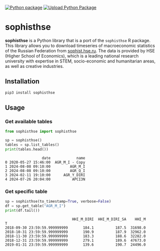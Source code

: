 [![Python package](https://github.com/AlekseiPrishchepo/pysophisthse/actions/workflows/python-package.yml/badge.svg)](https://github.com/AlekseiPrishchepo/pysophisthse/actions/workflows/python-package.yml)
[![Upload Python Package](https://github.com/AlekseiPrishchepo/pysophisthse/actions/workflows/python-publish.yml/badge.svg)](https://github.com/AlekseiPrishchepo/pysophisthse/actions/workflows/python-publish.yml)

# sophisthse

**sophisthse** is a Python library that is a port of the `sophisthse` R package. This library allows you to download timeseries of macroeconomic statistics of the Russian Federation from [sophist.hse.ru](http://sophist.hse.ru/hse/nindex.shtml). The data is provided by HSE (Higher School of Economics), which is a leading national research university with expertise in STEM, socio-economic and humanitarian areas, as well as creative industries.

## Installation

```bash
pip3 install sophisthse
```

## Usage

### Get available tables

```python
from sophisthse import sophisthse

sp = sophisthse()
tables = sp.list_tables()
print(tables.head())
```

```
                 date            name
0 2020-05-27 15:46:00  AGR_M_I - Copy
1 2024-08-08 09:10:00         AGR_M_I
2 2024-08-08 09:10:00         AGR_Q_I
3 2024-02-11 19:10:00      AGR_Y_DIRI
4 2024-07-26 20:04:00          APCI3N
```

### Get specific table

```python
sp = sophisthse(to_timestamp=True, verbose=False)
df = sp.get_table("AGR_M_I")
print(df.tail())
```

```
                               HHI_M_DIRI  HHI_M_DIRI_SA    HHI_M
T                                                                
2018-09-30 23:59:59.999999999       184.1          187.5  31698.0
2018-10-31 23:59:59.999999999       190.9          187.9  32962.0
2018-11-30 23:59:59.999999999       183.3          188.6  32282.0
2018-12-31 23:59:59.999999999       279.1          189.6  47673.0
2019-01-31 23:59:59.999999999       139.6          190.7  24496.0
```
